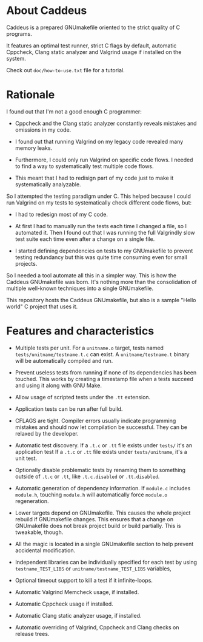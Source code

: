 About Caddeus
=============

Caddeus is a prepared GNUmakefile oriented to the strict quality of C programs.

It features an optimal test runner, strict C flags by default, automatic
Cppcheck, Clang static analyzer and Valgrind usage if installed on the system.

Check out `doc/how-to-use.txt` file for a tutorial.

Rationale
=========

I found out that I'm not a good enough C programmer:

- Cppcheck and the Clang static analyzer constantly reveals mistakes and
  omissions in my code.

- I found out that running Valgrind on my legacy code revealed many
  memory leaks.

- Furthermore, I could only run Valgrind on specific code flows. I needed
  to find a way to systematically test multiple code flows.

- This meant that I had to redisign part of my code just to make it
  systematically analyzable.

So I attempted the testing paradigm under C. This helped because I could run
Valgrind on my tests to systematically check different code flows, but:

- I had to redesign most of my C code.

- At first I had to manually run the tests each time I changed a file, so I
  automated it. Then I found out that I was running the full Valgrindly
  slow test suite each time even after a change on a single file.

- I started defining dependencies on tests to my GNUmakefile to prevent
  testing redundancy but this was quite time consuming even for small projects.

So I needed a tool automate all this in a simpler way. This is how the
Caddeus GNUmakefile was born. It's nothing more than the consolidation of
multiple well-known techniques into a single GNUmakefile.

This repository hosts the Caddeus GNUmakefile, but also is a sample "Hello
world" C project that uses it.

Features and characteristics
============================

* Multiple tests per unit. For a `unitname.o` target, tests named
  `tests/unitname/testname.t.c` can exist. A `unitname/testname.t` binary will
  be automatically compiled and run.

* Prevent useless tests from running if none of its dependencies has been
  touched. This works by creating a timestamp file when a tests succeed and
  using it along with GNU Make.

* Allow usage of scripted tests under the `.tt` extension.

* Application tests can be run after full build.

* CFLAGS are tight. Compiler errors usually indicate programming
  mistakes and should now let compilation be successful. They can be relaxed
  by the developer.

* Automatic test discovery. If a `.t.c` or `.tt` file exists under `tests/`
  it's an application test If a `.t.c` or `.tt` file exists under
  `tests/unitname`, it's a unit test.

* Optionally disable problematic tests by renaming them to something outside
  of `.t.c` or `.tt`, like `.t.c.disabled` or `.tt.disabled`.

* Automatic generation of dependency information. If `module.c` includes
  `module.h`, touching `module.h` will automatically force `module.o`
  regeneration.

* Lower targets depend on GNUmakefile. This causes the whole project
  rebuild if GNUmakefile changes. This ensures that a change on
  GNUmakefile does not break project build or build partially. This is
  tweakable, though.

* All the magic is located in a single GNUmakefile section to help prevent
  accidental modification.

* Independent libraries can be individually specified for each test
  by using `testname_TEST_LIBS` or `unitname/testname_TEST_LIBS` variables,

* Optional timeout support to kill a test if it infinite-loops.

* Automatic Valgrind Memcheck usage, if installed.

* Automatic Cppcheck usage if installed.

* Automatic Clang static analyzer usage, if installed.

* Automatic overriding of Valgrind, Cppcheck and Clang checks on release
  trees.
